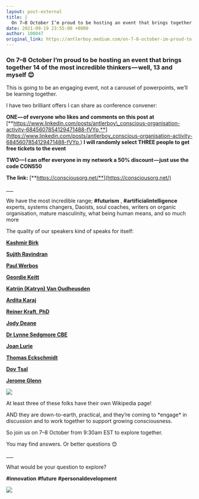```yaml
---
layout: post-external
title: |
  On 7–8 October I’m proud to be hosting an event that brings together 14 of the most incredible…
date: 2021-09-19 23:55:00 +0000
author: 100047
original_link: https://antlerboy.medium.com/on-7-8-october-im-proud-to-be-hosting-an-event-that-brings-together-14-of-the-most-incredible-481e94c2ada9?source=rss-97852f5a56ae------2
---
```


### On 7–8 October I’m proud to be hosting an event that brings together 14 of the most incredible thinkers — well, 13 and myself 😊

This is going to be an engaging event, not a carousel of powerpoints, we’ll be learning together.

I have two brilliant offers I can share as conference convener:

**ONE — of everyone who likes and comments on this post at** [**https://www.linkedin.com/posts/antlerboy\_conscious-organisation-activity-6845607854129471488-fVYp,**](https://www.linkedin.com/posts/antlerboy_conscious-organisation-activity-6845607854129471488-fVYp,) **I will randomly select THREE people to get free tickets to the event**

**TWO — I can offer everyone in my network a 50% discount — just use the code CONS50**

**The link:** [**https://consciousorg.net/**](https://consciousorg.net/)

\_\_\_

We have the most incredible range; **#futurism** , **#artificialintelligence** experts, systems changers, Daoists, soul coaches, writers on organic organisation, mature masculinity, what being human means, and so much more

The quality of our speakers kind of speaks for itself:

[**Kashmir Birk**](https://www.linkedin.com/feed/)

[**Sujith Ravindran**](https://www.linkedin.com/feed/)

[**Paul Werbos**](https://www.linkedin.com/feed/)

[**Geordie Keitt**](https://www.linkedin.com/feed/)

[**Katrijn (Katryn) Van Oudheusden**](https://www.linkedin.com/feed/)

[**Ardita Karaj**](https://www.linkedin.com/feed/)

[**Reiner Kraft, PhD**](https://www.linkedin.com/feed/)

[**Jody Deane**](https://www.linkedin.com/feed/)

[**Dr Lynne Sedgmore CBE**](https://www.linkedin.com/feed/)

[**Joan Lurie**](https://www.linkedin.com/feed/)

[**Thomas Eckschmidt**](https://www.linkedin.com/feed/)

[**Dov Tsal**](https://www.linkedin.com/feed/)

[**Jerome Glenn**](https://www.linkedin.com/feed/)

![](https://cdn-images-1.medium.com/max/1024/1*qsWuVN3v997O-hYTper9ug.png)

At least three of these folks have their own Wikipedia page!

AND they are down-to-earth, practical, and they’re coming to \*engage\* in discussion and to work together to support growing consciousness.

So join us on 7–8 October from 9:30am EST to explore together.

You may find answers. Or better questions 😊

\_\_\_

What would be your question to explore?

**#innovation**  **#future**  **#personaldevelopment**

 ![](https://medium.com/_/stat?event=post.clientViewed&referrerSource=full_rss&postId=481e94c2ada9)
